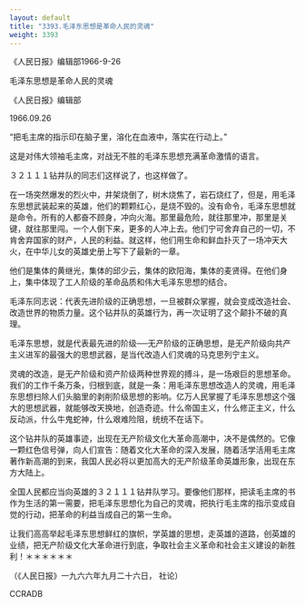 ```yaml
---
layout: default
title: "3393.毛泽东思想是革命人民的灵魂"
weight: 3393
---
```


《人民日报》编辑部1966-9-26

毛泽东思想是革命人民的灵魂

《人民日报》编辑部

1966.09.26

“把毛主席的指示印在脑子里，溶化在血液中，落实在行动上。”

这是对伟大领袖毛主席，对战无不胜的毛泽东思想充满革命激情的语言。

３２１１１钻井队的同志们这样说了，也这样做了。

在一场突然爆发的烈火中，井架烧倒了，树木烧焦了，岩石烧红了，但是，用毛泽东思想武装起来的英雄，他们的颗颗红心，是烧不毁的。没有命令，毛泽东思想就是命令。所有的人都奋不顾身，冲向火海。那里最危险，就往那里冲，那里是关键，就往那里闯。一个人倒下来，更多的人冲上去。他们宁可舍弃自己的一切，不肯舍弃国家的财产，人民的利益。就这样，他们用生命和鲜血扑灭了一场冲天大火，在中华儿女的英雄史册上写下了最新的一章。

他们是集体的黄继光，集体的邱少云，集体的欧阳海，集体的麦贤得。在他们身上，集中体现了工人阶级的革命品质和伟大毛泽东思想的结合。

毛泽东同志说：代表先进阶级的正确思想，一旦被群众掌握，就会变成改造社会、改造世界的物质力量。这个钻井队的英雄行为，再一次证明了这个颠扑不破的真理。

毛泽东思想，就是代表最先进的阶级──无产阶级的正确思想，是无产阶级向共产主义进军的最强大的思想武器，是当代改造人们灵魂的马克思列宁主义。

灵魂的改造，是无产阶级和资产阶级两种世界观的搏斗，是一场艰巨的思想革命。我们的工作千条万条，归根到底，就是一条：用毛泽东思想改造人的灵魂，用毛泽东思想扫除人们头脑里的剥削阶级思想的影响。亿万人民掌握了毛泽东思想这个强大的思想武器，就能够改天换地，创造奇迹。什么帝国主义，什么修正主义，什么反动派，什么牛鬼蛇神，什么艰难险阻，统统不在话下。

这个钻井队的英雄事迹，出现在无产阶级文化大革命高潮中，决不是偶然的。它像一颗红色信号弹，向人们宣告：随着文化大革命的深入发展，随着活学活用毛主席著作新高潮的到来，我国人民必将以更加高大的无产阶级革命英雄形象，出现在东方大陆上。

全国人民都应当向英雄的３２１１１钻井队学习。要像他们那样，把读毛主席的书作为生活的第一需要，把毛泽东思想化为自己的灵魂，把执行毛主席的指示变成自觉的行动，把革命的利益当成自己的第一生命。

让我们高高举起毛泽东思想鲜红的旗帜，学英雄的思想，走英雄的道路，创英雄的业绩，把无产阶级文化大革命进行到底，争取社会主义革命和社会主义建设的新胜利！＊＊＊＊＊＊

（《人民日报》一九六六年九月二十六日， 社论）

CCRADB

